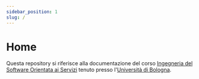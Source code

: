 ```yaml
---
sidebar_position: 1
slug: /
---
```


# Home

Questa repository si riferisce alla documentazione del corso [Ingegneria del Software Orientata ai Servizi](https://www.unibo.it/en/teaching/course-unit-catalogue/course-unit/2023/479037) tenuto presso l'[Università di Bologna](https://www.unibo.it).

